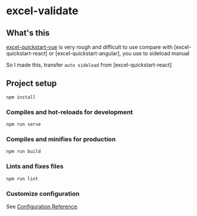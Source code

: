 # excel-validate

## What's this

[excel-quickstart-vue](https://docs.microsoft.com/en-us/office/dev/add-ins/quickstarts/excel-quickstart-vue) is very rough and difficult to use compare with [excel-quickstart-react] or [excel-quickstart-angular], you use to sideload manual

So I made this, transfer `auto sideload` from [excel-quickstart-react]

## Project setup
```
npm install
```

### Compiles and hot-reloads for development
```
npm run serve
```

### Compiles and minifies for production
```
npm run build
```

### Lints and fixes files
```
npm run lint
```

### Customize configuration
See [Configuration Reference](https://cli.vuejs.org/config/).
